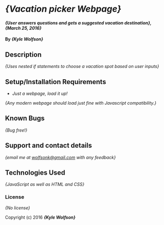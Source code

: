 # _{Vacation picker Webpage}_

#### _{User answers questions and gets a suggested vacation destination}, {March 25, 2016}_

#### By _**{Kyle Wolfson}**_

## Description

_{Uses nested if statements to choose a vacation spot based on user inputs}_

## Setup/Installation Requirements

*  _Just a webpage, load it up!_


_{Any modern webpage should load just fine with Javascript compatibility.}_

## Known Bugs

_{Bug free!}_

## Support and contact details

_{email me at wolfsonk@gmail.com with any feedback}_

## Technologies Used

_{JavaScript as well as HTML and CSS}_

### License

*{No license}*

Copyright (c) 2016 **_{Kyle Wolfson}_**
